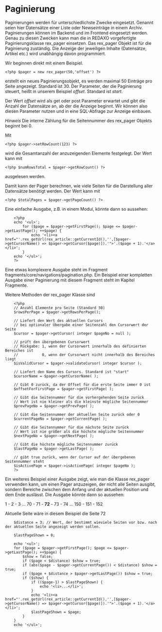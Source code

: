 # Paginierung

Paginierungen werden für unterschiedlichste Zwecke eingesetzt. Genannt seien hier Datensätze einer Liste oder Newseinträge in einem Archiv. Paginierungen können im Backend und im Frontend eingesetzt werden. Genau zu diesen Zwecken kann man die in REDAXO vorgefertigte Paginierungsklasse rex_pager einsetzen. Das rex_pager Objekt ist für die Paginierung zuständig. Die Anzeige der jeweiligen Inhalte (Datensätze, Artikel etc.) wird unabhängig davon programmiert.

Wir beginnen direkt mit einem Beispiel.

    <?php $pager = new rex_pager(50,'offset') ?>
    
erstellt ein neues Paginierungsobjekt, es werden maximal 50 Einträge pro Seite angezeigt. Standard ist 30. Der Parameter, der die Paginierung steuert, heißt in unserem Beispiel *offset*. Standard ist *start*.

Der Wert *offset* wird als get oder post Parameter erwartet und gibt die Anzahl der Datensätze an, ab der die Anzeige beginnt. Wir können also diesen Parameter nutzen und in eine SQL-Abfrage zur Anzeige einbauen.

*Hinweis* Die interne Zählung für die Seitennummer des rex_pager Objekts beginnt bei 0.

Mit

    <?php $pager->setRowCount(123) ?>
    
wird die Gesamtanzahl der anzuzeigenden Elemente festgelegt. Der Wert kann mit

    <?php $numRowsTotal = $pager->getRowCount() ?>
    
ausgelesen werden.

Damit kann der Pager berechnen, wie viele Seiten für die Darstellung aller Datensätze benötigt werden. Der Wert kann mit

    <?php $totalPages = $pager->getPageCount() ?>
    
Eine einfache Ausgabe, z.B. in einem Modul, könnte dann so aussehen:

        <?php
        echo '<ul>';
            for ($page = $pager->getFirstPage(); $page <= $pager->getLastPage(); ++$page) {
                echo '<li><a href="'.rex_getUrl(rex_article::getCurrentId(),'',[$pager->getCursorName() => $pager->getCursor($page)]).'">'.($page + 1).'</a></li>';    
            }
        echo '</ul>';
        ?>

Eine etwas komplexere Ausgabe steht im Fragment fragments/core/navigations/pagination.php. Ein Beispiel einer kompletten Ausgabe einer Paginierung mit diesem Fragment steht im Kapitel Fragmente.

Weitere Methoden der rex_pager Klasse sind

        <?php
        // Anzahl Elemente pro Seite (Standard 30)
        $rowsPerPage = $pager->getRowsPerPage();
        
        // Liefert den Wert des aktuellen Cursors
        // bei optionaler Übergabe einer Seitenzahl den Cursorwert der Seite
        $cursor = $pager->getCursor( integer $pageNo = null );
        
        // prüft den übergebenen Cursorwert
        // Rückgabe: 1, wenn der Cursorwert innerhalb des definierten Bereiches ist
        //           0, wenn der Cursorwert nicht innerhalb des Bereiches liegt
        $isValidCursor = $pager->validateCursor( integer $cursor );
        
        // Liefert den Name des Cursors. Standard ist "start"
        $cursorName = $pager->getCursorName( );
        
        // Gibt 0 zurück, da der Offset für die erste Seite immer 0 ist        
        $offsetForFirstPage = $pager->getFirstPage( );
        
        // Gibt die Seitennummer für die vorhergehenden Seite zurück
        // Wert ist nie kleiner als die kleinste mögliche Seitennummer
        $prevPageNo = $pager->getPrevPage( );
        
        // Gibt die Seitennummer der aktuellen Seite zurück oder 0
        $currentPageNo = $pager->getCurrentPage( );
        
        // Gibt die Seitennummer für die nächste Seite zurück
        // Wert ist nie größer als die höchste mögliche Seitennummer
        $nextPageNo = $pager->getNextPage( );
        
        // Gibt die höchste mögliche Seitennummer zurück
        $lastPageNo = $pager->getLastPage( );
        
        // gibt true zurück, wenn der Cursor auf der übergebenen Seitennummer steht
        $isActivePage = $pager->isActivePage( integer $pageNo );
        ?>
        
Ein weiteres Beispiel einer Ausgabe zeigt, wie man die Klasse rex_pager verwenden kann, um einen Pager anzuzeigen, der nicht alle Seiten ausgibt, sondern Bereiche zwischen dem Anfang und der aktuellen Position und dem Ende auslässt. Die Ausgabe könnte dann so aussehen:

1 - 2 - 3 ... 70 - 71 - **72** - 73 - 74 ... 150 - 151 - 152

Aktuelle Seite wäre in diesem Beispiel die Seite 72

        $distance = 3; // Wert, der bestimmt wieviele Seiten vor bzw. nach der aktuellen Seite angezeigt werden sollen.

        $lastPageShown = 0;

        echo '<ul>';
        for ($page = $pager->getFirstPage(); $page <= $pager->getLastPage(); ++$page) {
            $show = false;
            if ($page < $distance) $show = true;
            if (abs($page - $pager->getCurrentPage()) < $distance) $show = true; 
            if ($page + $distance > $pager->getLastPage()) $show = true;
            if ($show) {
                if (($page-1) > $lastPageShown) {
                    echo '<li>...</li>';
                }
                echo '<li><a href="'.rex_getUrl(rex_article::getCurrentId(),'',[$pager->getCursorName() => $pager->getCursor($page)]).'">'.($page + 1).'</a></li>';
                $lastPageShown = $page;
            }
        }
        echo '</ul>';


        
